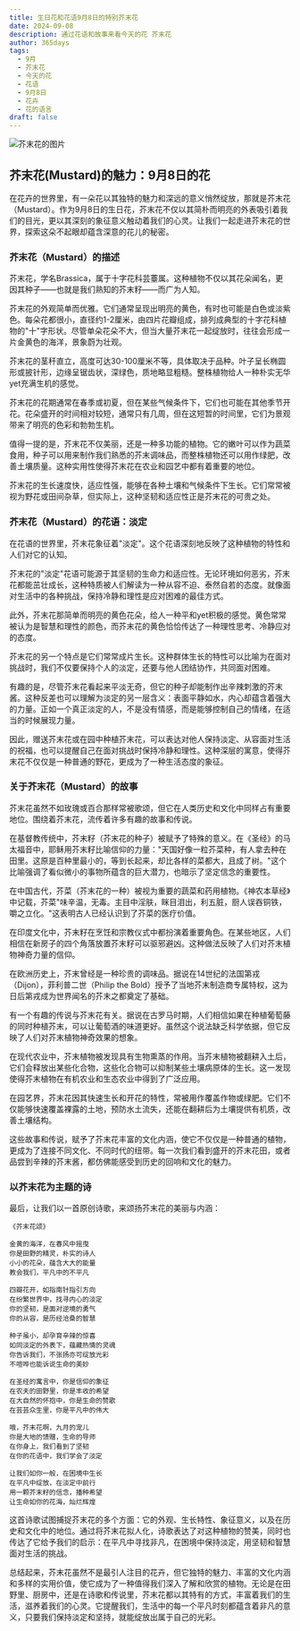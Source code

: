 ```yaml
---
title: 生日花和花语9月8日的特别芥末花
date: 2024-09-08
description: 通过花语和故事来看今天的花 芥末花
author: 365days
tags:
  - 9月
  - 芥末花
  - 今天的花
  - 花语
  - 9月8日
  - 花卉
  - 花的语言
draft: false
---
```



![芥末花的图片](https://cdn.pixabay.com/photo/2015/05/25/21/11/flower-783946_960_720.jpg#center#center)


## 芥末花(Mustard)的魅力：9月8日的花

在花卉的世界里，有一朵花以其独特的魅力和深远的意义悄然绽放，那就是芥末花（Mustard）。作为9月8日的生日花，芥末花不仅以其简朴而明亮的外表吸引着我们的目光，更以其深刻的象征意义触动着我们的心灵。让我们一起走进芥末花的世界，探索这朵不起眼却蕴含深意的花儿的秘密。

### 芥末花（Mustard）的描述

芥末花，学名Brassica，属于十字花科芸薹属。这种植物不仅以其花朵闻名，更因其种子——也就是我们熟知的芥末籽——而广为人知。

芥末花的外观简单而优雅。它们通常呈现出明亮的黄色，有时也可能是白色或淡紫色。每朵花都很小，直径约1-2厘米，由四片花瓣组成，排列成典型的十字花科植物的"十"字形状。尽管单朵花朵不大，但当大量芥末花一起绽放时，往往会形成一片金黄色的海洋，景象蔚为壮观。

芥末花的茎秆直立，高度可达30-100厘米不等，具体取决于品种。叶子呈长椭圆形或披针形，边缘呈锯齿状，深绿色，质地略显粗糙。整株植物给人一种朴实无华yet充满生机的感觉。

芥末花的花期通常在春季或初夏，但在某些气候条件下，它们也可能在其他季节开花。花朵盛开的时间相对较短，通常只有几周，但在这短暂的时间里，它们为景观带来了明亮的色彩和勃勃生机。

值得一提的是，芥末花不仅美丽，还是一种多功能的植物。它的嫩叶可以作为蔬菜食用，种子可以用来制作我们熟悉的芥末调味品，而整株植物还可以用作绿肥，改善土壤质量。这种实用性使得芥末花在农业和园艺中都有着重要的地位。

芥末花的生长速度快，适应性强，能够在各种土壤和气候条件下生长。它们常常被视为野花或田间杂草，但实际上，这种坚韧和适应性正是芥末花的可贵之处。

### 芥末花（Mustard）的花语：淡定

在花语的世界里，芥末花象征着"淡定"。这个花语深刻地反映了这种植物的特性和人们对它的认知。

芥末花的"淡定"花语可能源于其坚韧的生命力和适应性。无论环境如何恶劣，芥末花都能茁壮成长，这种特质被人们解读为一种从容不迫、泰然自若的态度。就像面对生活中的各种挑战，保持冷静和理性是应对困难的最佳方式。

此外，芥末花那简单而明亮的黄色花朵，给人一种平和yet积极的感觉。黄色常常被认为是智慧和理性的颜色，而芥末花的黄色恰恰传达了一种理性思考、冷静应对的态度。

芥末花的另一个特点是它们常常成片生长。这种群体生长的特性可以比喻为在面对挑战时，我们不仅要保持个人的淡定，还要与他人团结协作，共同面对困难。

有趣的是，尽管芥末花看起来平淡无奇，但它的种子却能制作出辛辣刺激的芥末酱。这种反差也可以理解为淡定的另一层含义：表面平静如水，内心却蕴含着强大的力量。正如一个真正淡定的人，不是没有情感，而是能够控制自己的情绪，在适当的时候展现力量。

因此，赠送芥末花或在园中种植芥末花，可以表达对他人保持淡定、从容面对生活的祝福，也可以提醒自己在面对挑战时保持冷静和理性。这种深层的寓意，使得芥末花不仅仅是一种普通的野花，更成为了一种生活态度的象征。

### 关于芥末花（Mustard）的故事

芥末花虽然不如玫瑰或百合那样常被歌颂，但它在人类历史和文化中同样占有重要地位。围绕着芥末花，流传着许多有趣的故事和传说。

在基督教传统中，芥末籽（芥末花的种子）被赋予了特殊的意义。在《圣经》的马太福音中，耶稣用芥末籽比喻信仰的力量："天国好像一粒芥菜种，有人拿去种在田里。这原是百种里最小的，等到长起来，却比各样的菜都大，且成了树。"这个比喻强调了看似微小的事物所蕴含的巨大潜力，也暗示了坚定信念的重要性。

在中国古代，芥菜（芥末花的一种）被视为重要的蔬菜和药用植物。《神农本草经》中记载，芥菜"味辛温，无毒。主目中淫肤，眯目泪出，利五脏，厨人误吞铜铁，嚼之立化。"这表明古人已经认识到了芥菜的医疗价值。

在印度文化中，芥末籽在烹饪和宗教仪式中都扮演着重要角色。在某些地区，人们相信在新房子的四个角落放置芥末籽可以驱邪避凶。这种做法反映了人们对芥末植物神奇力量的信仰。

在欧洲历史上，芥末曾经是一种珍贵的调味品。据说在14世纪的法国第戎（Dijon），菲利普二世（Philip the Bold）授予了当地芥末制造商专属特权，这为日后第戎成为世界闻名的芥末之都奠定了基础。

有一个有趣的传说与芥末花有关。据说在古罗马时期，人们相信如果在种植葡萄藤的同时种植芥末，可以让葡萄酒的味道更好。虽然这个说法缺乏科学依据，但它反映了人们对芥末植物神奇效果的想象。

在现代农业中，芥末植物被发现具有生物熏蒸的作用。当芥末植物被翻耕入土后，它们会释放出某些化合物，这些化合物可以抑制某些土壤病原体的生长。这一发现使得芥末植物在有机农业和生态农业中得到了广泛应用。

在园艺界，芥末花因其快速生长和开花的特性，常被用作覆盖作物或绿肥。它们不仅能够快速覆盖裸露的土地，预防水土流失，还能在翻耕后为土壤提供有机质，改善土壤结构。

这些故事和传说，赋予了芥末花丰富的文化内涵，使它不仅仅是一种普通的植物，更成为了连接不同文化、不同时代的纽带。每一次我们看到盛开的芥末花田，或者品尝到辛辣的芥末酱，都仿佛能感受到历史的回响和文化的魅力。

### 以芥末花为主题的诗

最后，让我们以一首原创诗歌，来颂扬芥末花的美丽与内涵：

```
《芥末花颂》

金黄的海洋，在春风中摇曳
你是田野的精灵，朴实的诗人
小小的花朵，蕴含大大的能量
教会我们，平凡中的不平凡

四瓣花开，如指南针指引方向
在纷繁世界中，找寻内心的淡定
你的坚韧，是面对逆境的勇气
你的从容，是历经沧桑的智慧

种子虽小，却孕育辛辣的惊喜
如同淡定的外表下，蕴藏热情的灵魂
你告诉我们，不张扬亦可绽放光彩
不喧哗也能诉说生命的美妙

在圣经的寓言中，你是信仰的象征
在农夫的田野里，你是丰收的希望
在大自然的怀抱中，你是生命的赞歌
在芸芸众生里，你是平凡中的伟大

哦，芥末花啊，九月的宠儿
你是大地的馈赠，生命的导师
在你身上，我们看到了坚韧
在你的花语中，我们学会了淡定

让我们如你一般，在困境中生长
在平凡中绽放，在淡定中前行
用一颗芥末籽的信念，播种希望
让生命如你的花海，灿烂辉煌
```

这首诗歌试图捕捉芥末花的多个方面：它的外观、生长特性、象征意义，以及在历史和文化中的地位。通过将芥末花拟人化，诗歌表达了对这种植物的赞美，同时也传达了它给予我们的启示：在平凡中寻找非凡，在困境中保持淡定，用坚韧和智慧面对生活的挑战。

总结起来，芥末花虽然不是最引人注目的花卉，但它独特的魅力、丰富的文化内涵和多样的实用价值，使它成为了一种值得我们深入了解和欣赏的植物。无论是在田野里、厨房中，还是在诗歌和传说里，芥末花都以其特有的方式，丰富着我们的生活，滋养着我们的心灵。它提醒我们，生活中的每一个平凡时刻都蕴含着非凡的意义，只要我们保持淡定和坚持，就能绽放出属于自己的光彩。

